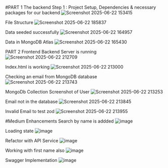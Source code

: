#PART 1 The backend
Step 1 : Project Setup, Dependencies & necessary packages for our backend 
![Screenshot 2025-06-22 153415](https://github.com/user-attachments/assets/1c4e48b2-c609-4fe2-b064-cc6a21ed1f47)

File Structure
![Screenshot 2025-06-22 185837](https://github.com/user-attachments/assets/9913c16d-031d-42f8-b540-6856eaeb9307)

Data seeded successfully
![Screenshot 2025-06-22 164957](https://github.com/user-attachments/assets/8ca2e045-bb56-48fe-9c71-701984bd3e02)

Data in MongoDB Atlas
![Screenshot 2025-06-22 165430](https://github.com/user-attachments/assets/b96d22af-c55f-4900-b444-62424f3795ac)



PART 2 Frontend
Backend Server is running
![Screenshot 2025-06-22 212709](https://github.com/user-attachments/assets/6849036b-2e00-4ca6-95f4-556395b890d0)

Index.html is working
![Screenshot 2025-06-22 213000](https://github.com/user-attachments/assets/53e2c7ea-2e5e-4a88-abaf-076d6c76019c)


Checking an email from MongoDB database
![Screenshot 2025-06-22 213743](https://github.com/user-attachments/assets/7f588a06-80bc-4818-a5ee-c7a894631e12)


MongoDb Collection Screenshot of User
![Screenshot 2025-06-22 213253](https://github.com/user-attachments/assets/f04468f4-b147-40f6-963b-f9623fccd358)

Email not in the database
![Screenshot 2025-06-22 213845](https://github.com/user-attachments/assets/a5d51517-3789-4ace-82f8-e1cbbd639e74)


Invalid Email to test zod
![Screenshot 2025-06-22 213955](https://github.com/user-attachments/assets/9e887e96-15c4-441e-853b-f81f1c999989)


#Medium Enhancements
Search by name is addded
![image](https://github.com/user-attachments/assets/b0ef9dd1-86a5-4641-a237-ebd7772c930e)

Loading state 
![image](https://github.com/user-attachments/assets/117f8ee1-799f-46c6-829e-de97a37dbdd9)

Refactor with API Service
![image](https://github.com/user-attachments/assets/ea2e7743-d499-4746-81d0-449affbc6b14)

Working with first name also
![image](https://github.com/user-attachments/assets/c0a66a19-7f3c-4a57-bd04-d9952f7193d6)

Swagger Implementation
![image](https://github.com/user-attachments/assets/9107cba6-c534-44a4-a8c6-b300e6d0e1a8)


